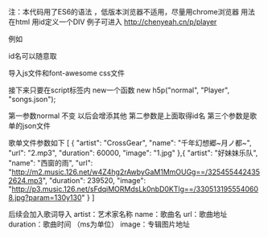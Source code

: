 ﻿
注：本代码用了ES6的语法 ，低版本浏览器不适用，尽量用chrome浏览器
用法 在html 用id定义一个DIV   例子可进入 http://chenyeah.cn/p/player

例如<div id="Player"></div> id名可以随意取

导入js文件和font-awesome css文件

接下来只要在script标签内 new一个函数 new h5p("normal", "Player", "songs.json");

第一参数normal 不变 以后会增添其他
第二参数是上面取得id名
第三个参数是歌单的json文件

歌单文件参数如下
[
  {
    "artist": "CrossGear",
    "name": "千年幻想郷~月ノ都~",
    "url": "2.mp3",
    "duration": 60000,
    "image": "1.jpg"
  },{
    "artist": "好妹妹乐队",
    "name": "西窗的雨",
    "url": "http://m2.music.126.net/w4Z4hg2rAwbyGaM1MmOUGg==/3254554424352624.mp3",
    "duration": 239520,
    "image": "http://p3.music.126.net/sFdqiMORMdsLk0nbD0KTlg==/3305131955540608.jpg?param=130y130"
  }
  ]


后续会加入歌词导入
artist：艺术家名称
name：歌曲名
url：歌曲地址
duration：歌曲时间 （ms为单位）
image：专辑图片地址



